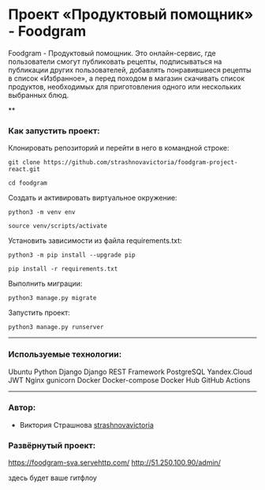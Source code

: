 # Проект «Продуктовый помощник» - Foodgram
Foodgram - Продуктовый помощник. Это онлайн-сервис, где пользователи смогут публиковать рецепты, подписываться на публикации других пользователей, добавлять понравившиеся рецепты в список «Избранное», а перед походом в магазин скачивать список продуктов, необходимых для приготовления одного или нескольких выбранных блюд.

**
### Как запустить проект:

Клонировать репозиторий и перейти в него в командной строке:

```
git clone https://github.com/strashnovavictoria/foodgram-project-react.git
```

```
cd foodgram
```

Cоздать и активировать виртуальное окружение:

```
python3 -m venv env
```

```
source venv/scripts/activate
```

Установить зависимости из файла requirements.txt:

```
python3 -m pip install --upgrade pip
```

```
pip install -r requirements.txt
```

Выполнить миграции:

```
python3 manage.py migrate
```

Запустить проект:

```
python3 manage.py runserver
```
***
### Используемые технологии:

Ubuntu
Python
Django
Django REST Framework
PostgreSQL
Yandex.Cloud
JWT
Nginx
gunicorn
Docker
Docker-compose
Docker Hub
GitHub Actions



***
### Автор:
- Виктория Страшнова [strashnovavictoria](https://github.com/strashnovavictoria)



### Развёрнутый проект:

https://foodgram-sva.servehttp.com/ http://51.250.100.90/admin/ 


здесь будет ваше гитфлоу